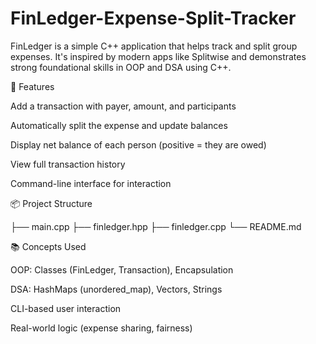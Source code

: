 # FinLedger-Expense-Split-Tracker

FinLedger is a simple C++ application that helps track and split group expenses. It's inspired by modern apps like Splitwise and demonstrates strong foundational skills in OOP and DSA using C++.

🔑 Features

Add a transaction with payer, amount, and participants

Automatically split the expense and update balances

Display net balance of each person (positive = they are owed)

View full transaction history

Command-line interface for interaction

📦 Project Structure

├── main.cpp
├── finledger.hpp
├── finledger.cpp
└── README.md

📚 Concepts Used

OOP: Classes (FinLedger, Transaction), Encapsulation

DSA: HashMaps (unordered_map), Vectors, Strings

CLI-based user interaction

Real-world logic (expense sharing, fairness)

